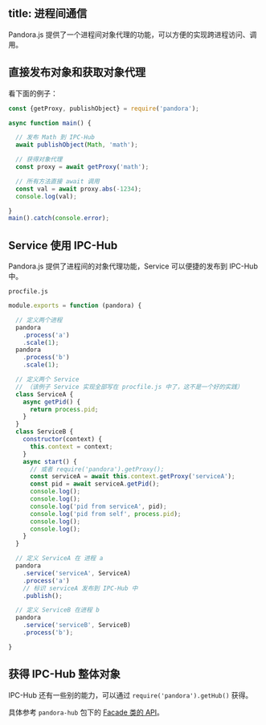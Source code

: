 title: 进程间通信
---

Pandora.js 提供了一个进程间对象代理的功能，可以方便的实现跨进程访问、调用。

## 直接发布对象和获取对象代理

看下面的例子：

```javascript
const {getProxy, publishObject} = require('pandora');

async function main() {

  // 发布 Math 到 IPC-Hub
  await publishObject(Math, 'math');

  // 获得对象代理
  const proxy = await getProxy('math');

  // 所有方法直接 await 调用
  const val = await proxy.abs(-1234);
  console.log(val);

}
main().catch(console.error);
```

## Service 使用 IPC-Hub

Pandora.js 提供了进程间的对象代理功能，Service 可以便捷的发布到 IPC-Hub 中。

`procfile.js` 
```javascript
module.exports = function (pandora) {

  // 定义两个进程
  pandora
    .process('a')
    .scale(1);
  pandora
    .process('b')
    .scale(1);

  // 定义两个 Service 
  // （该例子 Service 实现全部写在 procfile.js 中了，这不是一个好的实践）
  class ServiceA {
    async getPid() {
      return process.pid;
    }
  }
  class ServiceB {
    constructor(context) {
      this.context = context;
    }
    async start() {
      // 或者 require('pandora').getProxy();
      const serviceA = await this.context.getProxy('serviceA');
      const pid = await serviceA.getPid();
      console.log();
      console.log();
      console.log('pid from serviceA', pid);
      console.log('pid from self', process.pid);
      console.log();
      console.log();
    }
  }

  // 定义 ServiceA 在 进程 a
  pandora
    .service('serviceA', ServiceA)
    .process('a')
    // 标识 serviceA 发布到 IPC-Hub 中
    .publish();

  // 定义 ServiceB 在进程 b
  pandora
    .service('serviceB', ServiceB)
    .process('b');

}
```

## 获得 IPC-Hub 整体对象

IPC-Hub 还有一些别的能力，可以通过 `require('pandora').getHub()` 获得。

具体参考 `pandora-hub` 包下的 [Facade 类的 API](https://midwayjs.github.io/pandora/api-reference/hub/classes/facade.html)。
